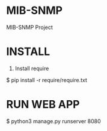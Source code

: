 # MIB-SNMP

MIB-SNMP Project  

# INSTALL

1. Install require

$ pip install -r require/require.txt


# RUN WEB APP

$ python3 manage.py runserver 8080
